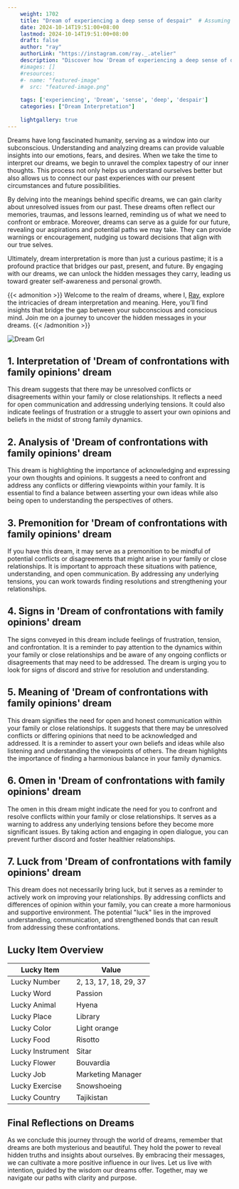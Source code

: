 ```yaml
---
    weight: 1702
    title: "Dream of experiencing a deep sense of despair"  # Assuming 'title' column exists
    date: 2024-10-14T19:51:00+08:00
    lastmod: 2024-10-14T19:51:00+08:00
    draft: false
    author: "ray"
    authorLink: "https://instagram.com/ray._.atelier"
    description: "Discover how 'Dream of experiencing a deep sense of despair' can interpret your future and uncover its significant meanings in your life."
    #images: []
    #resources:
    #- name: "featured-image"
    #  src: "featured-image.png"
    
    tags: ['experiencing', 'Dream', 'sense', 'deep', 'despair']
    categories: ["Dream Interpretation"]
    
    lightgallery: true
---
```

    
Dreams have long fascinated humanity, serving as a window into our subconscious. Understanding and analyzing dreams can provide valuable insights into our emotions, fears, and desires. When we take the time to interpret our dreams, we begin to unravel the complex tapestry of our inner thoughts. This process not only helps us understand ourselves better but also allows us to connect our past experiences with our present circumstances and future possibilities.

By delving into the meanings behind specific dreams, we can gain clarity about unresolved issues from our past. These dreams often reflect our memories, traumas, and lessons learned, reminding us of what we need to confront or embrace. Moreover, dreams can serve as a guide for our future, revealing our aspirations and potential paths we may take. They can provide warnings or encouragement, nudging us toward decisions that align with our true selves.

Ultimately, dream interpretation is more than just a curious pastime; it is a profound practice that bridges our past, present, and future. By engaging with our dreams, we can unlock the hidden messages they carry, leading us toward greater self-awareness and personal growth.

{{< admonition >}}
Welcome to the realm of dreams, where I, [Ray](https://instagram.com/ray._.atelier), explore the intricacies of dream interpretation and meaning. Here, you’ll find insights that bridge the gap between your subconscious and conscious mind. Join me on a journey to uncover the hidden messages in your dreams.
{{< /admonition >}}

![Dream Grl](https://cdn.pixabay.com/photo/2017/11/02/03/35/gothic-2910057_1280.jpg "Dream Grl")

## 1. Interpretation of 'Dream of confrontations with family opinions' dream
 This dream suggests that there may be unresolved conflicts or disagreements within your family or close relationships. It reflects a need for open communication and addressing underlying tensions. It could also indicate feelings of frustration or a struggle to assert your own opinions and beliefs in the midst of strong family dynamics.

## 2. Analysis of 'Dream of confrontations with family opinions' dream
 This dream is highlighting the importance of acknowledging and expressing your own thoughts and opinions. It suggests a need to confront and address any conflicts or differing viewpoints within your family. It is essential to find a balance between asserting your own ideas while also being open to understanding the perspectives of others.

## 3. Premonition for 'Dream of confrontations with family opinions' dream
 If you have this dream, it may serve as a premonition to be mindful of potential conflicts or disagreements that might arise in your family or close relationships. It is important to approach these situations with patience, understanding, and open communication. By addressing any underlying tensions, you can work towards finding resolutions and strengthening your relationships.

## 4. Signs in 'Dream of confrontations with family opinions' dream
 The signs conveyed in this dream include feelings of frustration, tension, and confrontation. It is a reminder to pay attention to the dynamics within your family or close relationships and be aware of any ongoing conflicts or disagreements that may need to be addressed. The dream is urging you to look for signs of discord and strive for resolution and understanding.

## 5. Meaning of 'Dream of confrontations with family opinions' dream
 This dream signifies the need for open and honest communication within your family or close relationships. It suggests that there may be unresolved conflicts or differing opinions that need to be acknowledged and addressed. It is a reminder to assert your own beliefs and ideas while also listening and understanding the viewpoints of others. The dream highlights the importance of finding a harmonious balance in your family dynamics.

## 6. Omen in 'Dream of confrontations with family opinions' dream
 The omen in this dream might indicate the need for you to confront and resolve conflicts within your family or close relationships. It serves as a warning to address any underlying tensions before they become more significant issues. By taking action and engaging in open dialogue, you can prevent further discord and foster healthier relationships.

## 7. Luck from 'Dream of confrontations with family opinions' dream
 This dream does not necessarily bring luck, but it serves as a reminder to actively work on improving your relationships. By addressing conflicts and differences of opinion within your family, you can create a more harmonious and supportive environment. The potential "luck" lies in the improved understanding, communication, and strengthened bonds that can result from addressing these confrontations.

## Lucky Item Overview
| Lucky Item          | Value              |
|---------------|--------------------|
| Lucky Number        | 2, 13, 17, 18, 29, 37  |
| Lucky Word          | Passion |
| Lucky Animal        | Hyena |
| Lucky Place         | Library     |
| Lucky Color         | Light orange     |
| Lucky Food          | Risotto      |
| Lucky Instrument    | Sitar |
| Lucky Flower        | Bouvardia    |
| Lucky Job           | Marketing Manager       |
| Lucky Exercise      | Snowshoeing  |
| Lucky Country       | Tajikistan    |


##  Final Reflections on Dreams

As we conclude this journey through the world of dreams, remember that dreams are both mysterious and beautiful. They hold the power to reveal hidden truths and insights about ourselves. By embracing their messages, we can cultivate a more positive influence in our lives. Let us live with intention, guided by the wisdom our dreams offer. Together, may we navigate our paths with clarity and purpose.
